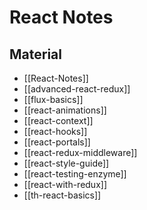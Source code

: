 # React Notes

## Material

- [[React-Notes]]
- [[advanced-react-redux]]
- [[flux-basics]]
- [[react-animations]]
- [[react-context]]
- [[react-hooks]]
- [[react-portals]]
- [[react-redux-middleware]]
- [[react-style-guide]]
- [[react-testing-enzyme]]
- [[react-with-redux]]
- [[th-react-basics]]
